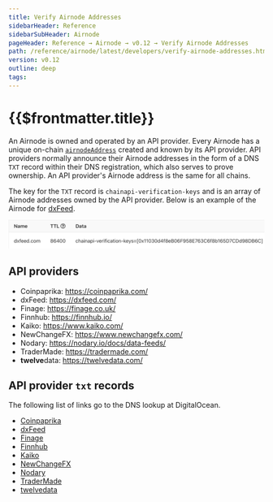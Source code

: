 ```yaml
---
title: Verify Airnode Addresses
sidebarHeader: Reference
sidebarSubHeader: Airnode
pageHeader: Reference → Airnode → v0.12 → Verify Airnode Addresses
path: /reference/airnode/latest/developers/verify-airnode-addresses.html
version: v0.12
outline: deep
tags:
---
```


<VersionWarning/>

<PageHeader/>

<SearchHighlight/>

<FlexStartTag/>

# {{$frontmatter.title}}

An Airnode is owned and operated by an API provider. Every Airnode has a unique
on-chain
[`airnodeAddress`](/reference/airnode/latest/concepts/airnode.md#airnodeaddress)
created and known by its API provider. API providers normally announce their
Airnode addresses in the form of a DNS `TXT` record within their DNS
registration, which also serves to prove ownership. An API provider's Airnode
address is the same for all chains.

The key for the `TXT` record is `chainapi-verification-keys` and is an array of
Airnode addresses owned by the API provider. Below is an example of the Airnode
for
[dxFeed](https://www.digitalocean.com/community/tools/dns?domain=dxfeed.com#TXT-Records).

![dxfeed-txt-record](../assets/images/txt-record-dxfeed.png)

## API providers

- Coinpaprika: https://coinpaprika.com/
- dxFeed: https://dxfeed.com/
- Finage: https://finage.co.uk/
- Finnhub: https://finnhub.io/
- Kaiko: https://www.kaiko.com/
- NewChangeFX: https://www.newchangefx.com/
- Nodary: https://nodary.io/docs/data-feeds/
- TraderMade: https://tradermade.com/
- **twelve**data: https://twelvedata.com/

## API provider `txt` records

The following list of links go to the DNS lookup at DigitalOcean.

- [Coinpaprika](https://www.digitalocean.com/community/tools/dns?domain=coinpaprika.com#TXT-Records)
- [dxFeed](https://www.digitalocean.com/community/tools/dns?domain=dxfeed.com#TXT-Records)
- [Finage](https://www.digitalocean.com/community/tools/dns?domain=finage.co.uk#TXT-Records)
- [Finnhub](https://www.digitalocean.com/community/tools/dns?domain=finnhub.io#TXT-Records)
- [Kaiko](https://www.digitalocean.com/community/tools/dns?domain=kaiko.io#TXT-Records)
- [NewChangeFX](https://www.digitalocean.com/community/tools/dns?domain=newchangefx.com#TXT-Records)
- [Nodary](https://www.digitalocean.com/community/tools/dns?domain=nodary.io#TXT-Records)
- [TraderMade](https://www.digitalocean.com/community/tools/dns?domain=tradermade.com#TXT-Records)
- [twelvedata](https://www.digitalocean.com/community/tools/dns?domain=twelvedata.com#TXT-Records)

<FlexEndTag/>
